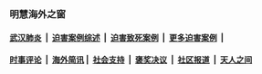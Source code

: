 
### 明慧海外之窗

####  [武汉肺炎](indexes/365.md?t=04251701) &nbsp;|&nbsp;  [迫害案例综述](indexes/328.md?t=04251701) &nbsp;|&nbsp; [迫害致死案例](indexes/277.md?t=04251701)  &nbsp;|&nbsp; [更多迫害案例](indexes/81.md?t=04251701)  &nbsp;|&nbsp; 
####  [时事评论](indexes/19.md?t=04251701) &nbsp;|&nbsp; [海外简讯](indexes/245.md?t=04251701)&nbsp;|&nbsp;  [社会支持](indexes/140.md?t=04251701) &nbsp;|&nbsp; [褒奖决议](indexes/282.md?t=04251701) &nbsp;|&nbsp; [社区报道](indexes/91.md?t=04251701)  &nbsp;|&nbsp; [天人之间](indexes/78.md?t=04251701) 

